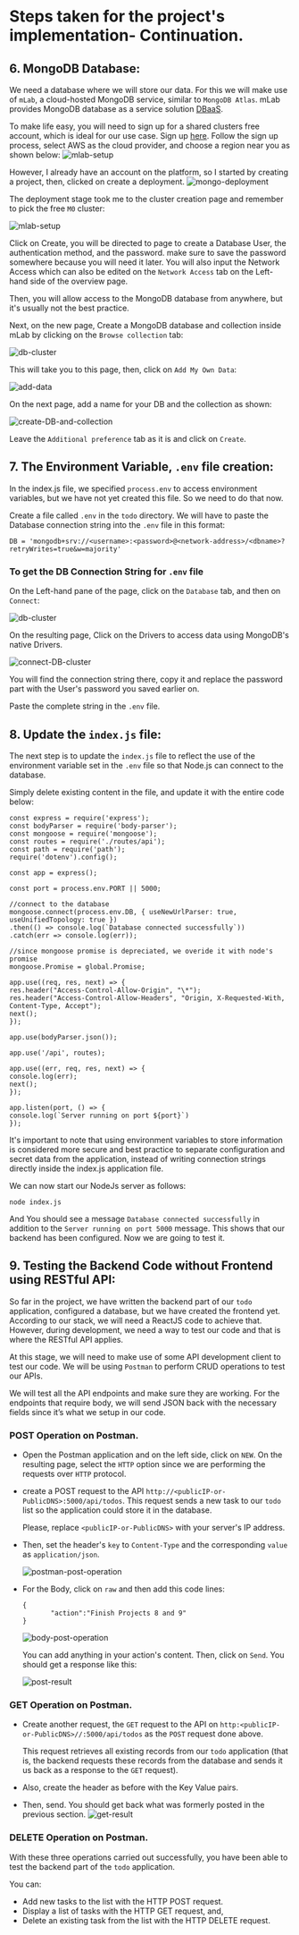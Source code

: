 # <b>Steps taken for the project's implementation</b>- Continuation.

## <b>6. MongoDB Database:</b>
   We need a database where we will store our data. For this we will make use of `mLab`, a cloud-hosted MongoDB service, similar to `MongoDB Atlas`. mLab provides MongoDB database as a service solution [DBaaS](https://en.wikipedia.org/wiki/Cloud_database). 

   To make life easy, you will need to sign up for a shared clusters free account, which is ideal for our use case. Sign up [here](https://www.mongodb.com/atlas-signup-from-mlab). Follow the sign up process, select AWS as the cloud provider, and choose a region near you as shown below:
   ![mlab-setup](images/mlab-setup.png "mlab-setup")

   However, I already have an account on the platform, so I started by creating a project, then, clicked on create a deployment.
   ![mongo-deployment](images/mongo-deployment.png)

   The deployment stage took me to the cluster creation page and remember to pick the free `M0` cluster:

   ![mlab-setup](images/mlab-setup.png "mlab-setup")

   Click on Create, you will be directed to page to create a Database User, the authentication method, and the password. make sure to save the password somewhere because you will need it later. You will also input the Network Access which can also be edited on the `Network Access` tab on the Left-hand side of the overview page. 
   
   Then, you will allow access to the MongoDB database from anywhere, but it's usually not the best practice.

   Next, on the new page, Create a MongoDB database and collection inside mLab by clicking on the `Browse collection` tab:

   ![db-cluster](images/cluster.png "db-cluster")

   This will take you to this page, then, click on `Add My Own Data`:

   ![add-data](images/add-data.jpeg "add-data")

   On the next page, add a name for your DB and the collection as shown:

   ![create-DB-and-collection](images/db-and-collection.png "create-DB-and-collection")

   Leave the `Additional preference` tab as it is and click on `Create`.

## <b>7. The Environment Variable, `.env` file creation:</b>

   In the index.js file, we specified `process.env` to access environment variables, but we have not yet created this file. So we need to do that now.

   Create a file called `.env` in the `todo` directory. We will have to paste the Database connection string into the `.env` file in this format:

   ```
   DB = 'mongodb+srv://<username>:<password>@<network-address>/<dbname>?retryWrites=true&w=majority'
   ```

### <b>To get the DB Connection String for `.env` file</b>

   On the Left-hand pane of the page, click on the `Database` tab, and then on `Connect`:

   ![db-cluster](images/cluster.png "db-cluster")

   On the resulting page, Click on the Drivers to access data using MongoDB's native Drivers.

   ![connect-DB-cluster](images/connect-cluster.png "connect-DB-cluster")

   You will find the connection string there, copy it and replace the password part with the User's password you saved earlier on.

   Paste the complete string in the `.env` file.

## <b>8. Update the `index.js` file:</b>

   The next step is to update the `index.js` file to reflect the use of the environment variable set in the `.env` file so that Node.js can connect to the database.

   Simply delete existing content in the file, and update it with the entire code below:

   ```
   const express = require('express');
   const bodyParser = require('body-parser');
   const mongoose = require('mongoose');
   const routes = require('./routes/api');
   const path = require('path');
   require('dotenv').config();

   const app = express();

   const port = process.env.PORT || 5000;

   //connect to the database
   mongoose.connect(process.env.DB, { useNewUrlParser: true, useUnifiedTopology: true })
   .then(() => console.log(`Database connected successfully`))
   .catch(err => console.log(err));

   //since mongoose promise is depreciated, we overide it with node's promise
   mongoose.Promise = global.Promise;

   app.use((req, res, next) => {
   res.header("Access-Control-Allow-Origin", "\*");
   res.header("Access-Control-Allow-Headers", "Origin, X-Requested-With, Content-Type, Accept");
   next();
   });

   app.use(bodyParser.json());

   app.use('/api', routes);

   app.use((err, req, res, next) => {
   console.log(err);
   next();
   });

   app.listen(port, () => {
   console.log(`Server running on port ${port}`)
   });
   ```

   It's important to note that using environment variables to store information is considered more secure and best practice to separate configuration and secret data from the application, instead of writing connection strings directly inside the index.js application file.

   We can now start our NodeJs server as follows:

   ```
   node index.js
   ```

   And You should see a message `Database connected successfully` in addition to the `Server running on port 5000` message. This shows that our backend has been configured. Now we are going to test it. 

## <b>9. Testing the Backend Code without Frontend using RESTful API:</b>

   So far in the project, we have written the backend part of our `todo` application, configured a database, but we have created the frontend yet. According to our stack, we will need a ReactJS code to achieve that. However, during development, we need a way to test our code and that is where the RESTful API applies. 
   
   At this stage, we will need to make use of some API development client to test our code. We will be using `Postman` to perform CRUD operations to test our APIs.

   We will test all the API endpoints and make sure they are working. For the endpoints that require body, we will send JSON back with the necessary fields since it’s what we setup in our code.

### <b>POST Operation on Postman.</b>
   - Open the Postman application and on the left side, click on `NEW`. On the resulting page, select the `HTTP` option since we are performing the requests over `HTTP` protocol.

   - create a POST request to the API `http://<publicIP-or-PublicDNS>:5000/api/todos`. This request sends a new task to our `todo` list so the application could store it in the database.
  
     Please, replace `<publicIP-or-PublicDNS>` with your server's IP address.

   - Then, set the header's `key` to `Content-Type` and the corresponding `value` as `application/json`.
  
     ![postman-post-operation](images/post-api.png)

   - For the Body, click on `raw` and then add this code lines:
     ```
     {
            "action":"Finish Projects 8 and 9"
     }
     ```

     ![body-post-operation](images/body-post-api.png "body-post-operation")

     You can add anything in your action's content. Then, click on `Send`. You should get a response like this:

     ![post-result](images/post.png "post-result")

### <b>GET Operation on Postman.</b>

   - Create another request, the `GET` request to the API on `http:<publicIP-or-PublicDNS>//:5000/api/todos` as the `POST` request done above. 
  
     This request retrieves all existing records from our `todo` application (that is, the backend requests these records from the database and sends it us back as a response to the `GET` request).

   - Also, create the header as before with the Key Value pairs.

   - Then, send. You should get back what was formerly posted in the previous section.
     ![get-result](images/get.png "get-result")

### <b>DELETE Operation on Postman.</b>






   With these three operations carried out successfully, you have been able to test the backend part of the `todo` application.

   You can:
   - Add new tasks to the list with the HTTP POST request.
   - Display a list of tasks with the HTTP GET request, and,
   - Delete an existing task from the list with the HTTP DELETE request.











